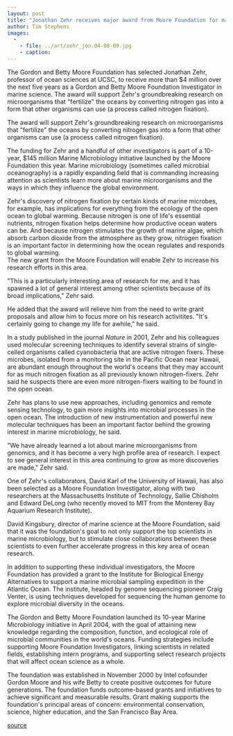 ```yaml
---
layout: post
title: "Jonathan Zehr receives major award from Moore Foundation for marine microbiology research"
author: Tim Stephens
images:
  -
    - file: ../art/zehr_jon.04-08-09.jpg
    - caption: 
---
```


The Gordon and Betty Moore Foundation has selected Jonathan Zehr, professor of ocean sciences at UCSC, to receive more than $4 million over the next five years as a Gordon and Betty Moore Foundation Investigator in marine science. The award will support Zehr's groundbreaking research on microorganisms that "fertilize" the oceans by converting nitrogen gas into a form that other organisms can use (a process called nitrogen fixation).

The award will support Zehr's groundbreaking research on microorganisms that "fertilize" the oceans by converting nitrogen gas into a form that other organisms can use (a process called nitrogen fixation).  

The funding for Zehr and a handful of other investigators is part of a 10-year, $145 million Marine Microbiology initiative launched by the Moore Foundation this year. Marine microbiology (sometimes called microbial oceanography) is a rapidly expanding field that is commanding increasing attention as scientists learn more about marine microorganisms and the ways in which they influence the global environment.   

Zehr's discovery of nitrogen fixation by certain kinds of marine microbes, for example, has implications for everything from the ecology of the open ocean to global warming. Because nitrogen is one of life's essential nutrients, nitrogen fixation helps determine how productive ocean waters can be. And because nitrogen stimulates the growth of marine algae, which absorb carbon dioxide from the atmosphere as they grow, nitrogen fixation is an important factor in determining how the ocean regulates and responds to global warming.   
The new grant from the Moore Foundation will enable Zehr to increase his research efforts in this area.   

"This is a particularly interesting area of research for me, and it has spawned a lot of general interest among other scientists because of its broad implications," Zehr said.   

He added that the award will relieve him from the need to write grant proposals and allow him to focus more on his research activitites. "It's certainly going to change my life for awhile," he said.  

In a study published in the journal _Nature_ in 2001, Zehr and his colleagues used molecular screening techniques to identify several strains of single-celled organisms called cyanobacteria that are active nitrogen fixers. These microbes, isolated from a monitoring site in the Pacific Ocean near Hawaii, are abundant enough throughout the world's oceans that they may account for as much nitrogen fixation as all previously known nitrogen-fixers. Zehr said he suspects there are even more nitrogen-fixers waiting to be found in the open ocean.   

Zehr has plans to use new approaches, including genomics and remote sensing technology, to gain more insights into microbial processes in the open ocean. The introduction of new instrumentation and powerful new molecular techniques has been an important factor behind the growing interest in marine microbiology, he said.   

"We have already learned a lot about marine microorganisms from genomics, and it has become a very high profile area of research. I expect to see general interest in this area continuing to grow as more discoveries are made," Zehr said.  

One of Zehr's collaborators, David Karl of the University of Hawaii, has also been selected as a Moore Foundation Investigator, along with two researchers at the Massachusetts Institute of Technology, Sallie Chisholm and Edward DeLong (who recently moved to MIT from the Monterey Bay Aquarium Research Institute).   

David Kingsbury, director of marine science at the Moore Foundation, said that it was the foundation's goal to not only support the top scientists in marine microbiology, but to stimulate close collaborations between these scientists to even further accelerate progress in this key area of ocean research.  

In addition to supporting these individual investigators, the Moore Foundation has provided a grant to the Institute for Biological Energy Alternatives to support a marine microbial sampling expedition in the Atlantic Ocean. The institute, headed by genome sequencing pioneer Craig Venter, is using techniques developed for sequencing the human genome to explore microbial diversity in the oceans.

The Gordon and Betty Moore Foundation launched its 10-year Marine Microbiology initiative in April 2004, with the goal of attaining new knowledge regarding the composition, function, and ecological role of microbial communities in the world's oceans. Funding strategies include supporting Moore Foundation Investigators, linking scientists in related fields, establishing intern programs, and supporting select research projects that will affect ocean science as a whole.  

The foundation was established in November 2000 by Intel cofounder Gordon Moore and his wife Betty to create positive outcomes for future generations. The foundation funds outcome-based grants and initiatives to achieve significant and measurable results. Grant making supports the foundation's principal areas of concern: environmental conservation, science, higher education, and the San Francisco Bay Area.  

[source](http://www1.ucsc.edu/currents/04-05/08-09/zehr_award.html "Permalink to zehr_award")
